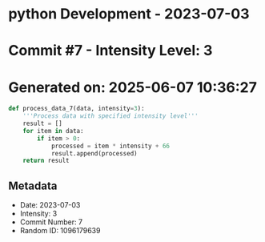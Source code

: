 ﻿# python Development - 2023-07-03
# Commit #7 - Intensity Level: 3
# Generated on: 2025-06-07 10:36:27
```python
def process_data_7(data, intensity=3):
    '''Process data with specified intensity level'''
    result = []
    for item in data:
        if item > 0:
            processed = item * intensity + 66
            result.append(processed)
    return result
```
## Metadata
- Date: 2023-07-03
- Intensity: 3
- Commit Number: 7
- Random ID: 1096179639
